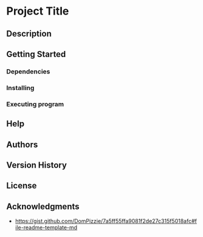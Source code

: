 # Project Title

## Description

## Getting Started

### Dependencies

### Installing

### Executing program

## Help

## Authors

## Version History

## License

## Acknowledgments
* https://gist.github.com/DomPizzie/7a5ff55ffa9081f2de27c315f5018afc#file-readme-template-md
